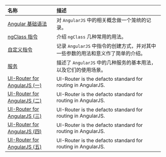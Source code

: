 | 名称 | 描述 |
| :-- | :-- |
| [Angular 基础语法](../2019/02/developer/angular/AngularBasics.md) | 对 `AngularJS` 中的相关概念做一个笼统的记录。 |
| [ngClass 指令](../2019/02/developer/angular/NgClass.md) | 介绍 `ngClass` 几种常用的用法。 |
| [自定义指令](../2019/02/developer/angular/CustomComponent.md) | 记录 `AngularJS` 中指令的创建方式，并对其中一些参数的用法和意义作了简单的介绍。 |
| [服务](../2019/02/developer/angular/CreatingServices.md) | 描述了 `AngularJS` 中的几种服务的基本用法，以及它们的使用场景。 |
| [UI-Router for AngularJS (一)](../2019/03/developer/angular/angular-ui-router-0.md) | UI-Router is the defacto standard for routing in AngularJS. |
| [UI-Router for AngularJS (二)](../2019/03/developer/angular/angular-ui-router-1.md) | UI-Router is the defacto standard for routing in AngularJS. |
| [UI-Router for AngularJS (三)](../2019/03/developer/angular/angular-ui-router-2.md) | UI-Router is the defacto standard for routing in AngularJS. |
| [UI-Router for AngularJS (四)](../2019/03/developer/angular/angular-ui-router-3.md) | UI-Router is the defacto standard for routing in AngularJS. |
| [UI-Router for AngularJS (五)](../2019/03/developer/angular/angular-ui-router-4.md) | UI-Router is the defacto standard for routing in AngularJS. |